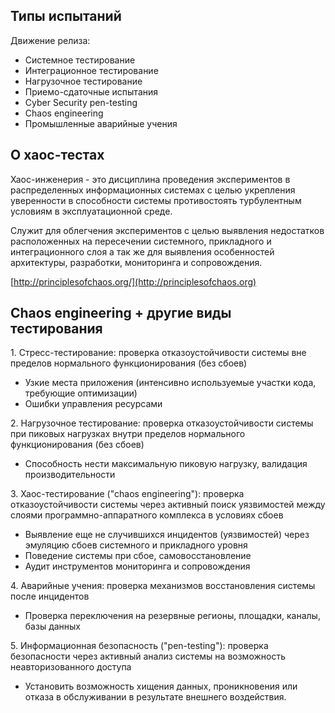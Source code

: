 <!--
title: "типы и классификация тестов, роль chaos engineering #23"
tags: ""
-->
 
## Типы испытаний

Движение релиза: 

-   Системное тестирование
-   Интеграционное тестирование 
-   Нагрузочное тестирование
-   Приемо-сдаточные испытания
-   Cyber Security pen-testing
-   Chaos engineering
-   Промышленные аварийные учения 


## О хаос-тестах

Хаос-инженерия - это дисциплина проведения экспериментов в распределенных информационных системах с целью укрепления уверенности в способности системы противостоять турбулентным условиям в эксплуатационной среде.

Служит для облегчения экспериментов с целью выявления недостатков расположенных на пересечении системного, прикладного и интеграционного слоя а так же для выявления особенностей архитектуры, разработки, мониторинга и  сопровождения.

[http://principlesofchaos.org/](http://principlesofchaos.org)

## Chaos engineering + другие виды тестирования

1\.  Стресс-тестирование: проверка отказоустойчивости системы вне пределов нормального функционирования (без сбоев)

- Узкие места приложения (интенсивно используемые участки кода, требующие оптимизации)
- Ошибки управления ресурсами

2\.  Нагрузочное тестирование: проверка отказоустойчивости системы при пиковых нагрузках внутри пределов нормального функционирования (без сбоев)

- Способность нести максимальную пиковую нагрузку, валидация производительности

3\.  Хаос-тестирование ("сhaos engineering"): проверка отказоустойчивости системы через активный поиск уязвимостей между слоями программно-аппаратного комплекса в условиях сбоев

- Выявление еще не случившихся инцидентов (уязвимостей) через эмуляцию сбоев системного и прикладного уровня
- Поведение системы при сбое, самовосстановление
- Аудит инструментов мониторинга и сопровождения

4\.  Аварийные учения: проверка механизмов восстановления системы после инцидентов 
    
- Проверка переключения на резервные регионы, площадки, каналы, базы данных 

5\.  Информационная безопасность ("pen-testing"): проверка безопасности через активный анализ системы на возможность неавторизованного доступа

- Установить возможность хищения данных, проникновения или отказа в обслуживании в результате внешнего воздействия. 
